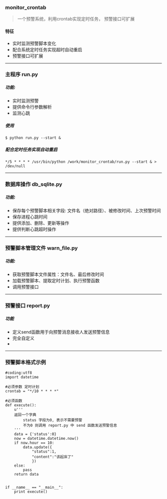
### monitor_crontab 
> 一个预警系统，利用crontab实现定时任务， 预警接口可扩展
#### 特征
* 实时监测预警脚本变化
* 配合系统定时任务实现超时自动重启
* 预警接口可扩展


---
### 主程序 run.py

##### 功能: 
* 实时监测预警
* 提供命令行参数解析
* 监测心跳
##### 使用
```
$ python run.py --start &
```
##### 配合定时任务实现自动重启
```
*/5 * * * * /usr/bin/python /work/monitor_crontab/run.py --start & > /dev/null
```


---
### 数据库操作 db_sqlite.py
##### 功能:
* 保存每个预警脚本相关字段: 文件名（绝对路径）、被修改时间、上次预警时间
* 保存进程心跳时间
* 提供添加、删除、更新等操作
* 提供判断心跳超时操作

---
### 预警脚本管理文件 warn_file.py
##### 功能:
* 获取预警脚本文件属性：文件名、最后修改时间
* 加载预警脚本、提取定时计划、执行预警函数
* 调用预警接口

---
### 预警接口 report.py
##### 功能
* 定义send函数用于向预警消息接收人发送预警信息
* 完全自定义
* 


---
### 预警脚本格式示例
```
#coding:utf8
import datetime

#必须参数 定时计划
crontab = "*/10 * * * *"

#必须函数
def execute():
    u'''
    返回一个字典 
        status 字段为0, 表示不需要预警
        不为0 则调用 report.py 中 send 函数发送预警信息
    '''
    data = {'status':0}
    now = datetime.datetime.now()
    if now.hour == 10:
        data.update({
            "status":1,
            "content":"该起床了"
            })
    else:
        pass
    return data


if __name__ == "__main__":
    print execute()

```



